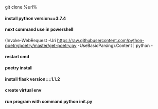 git clone %url%
#### install python version==3.7.4
#### next command use in powershell
(Invoke-WebRequest -Uri https://raw.githubusercontent.com/python-poetry/poetry/master/get-poetry.py -UseBasicParsing).Content | python -
#### restart cmd
#### poetry install
#### install flask version==1.1.2
#### create virtual env
#### run program with command python __init__.py


